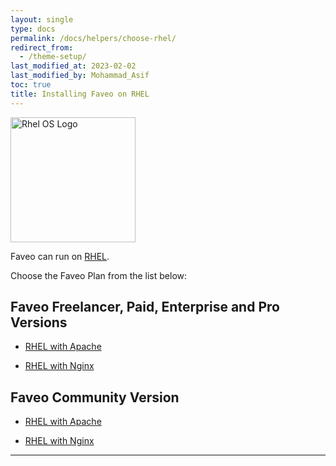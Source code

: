 ```yaml
---
layout: single
type: docs
permalink: /docs/helpers/choose-rhel/
redirect_from:
  - /theme-setup/
last_modified_at: 2023-02-02
last_modified_by: Mohammad_Asif
toc: true
title: Installing Faveo on RHEL
---
```


<img alt="Rhel OS Logo" src="https://1000logos.net/wp-content/uploads/2021/04/Red-Hat-logo.png" width="200"  />

Faveo can run on [RHEL](https://www.redhat.com/en/technologies/linux-platforms/enterprise-linux).


Choose the Faveo Plan from the list below:

## Faveo Freelancer, Paid, Enterprise and Pro Versions


- [RHEL with Apache](/docs/installation/providers/enterprise/rhel9-apache)

- [RHEL with Nginx](/docs/installation/providers/enterprise/rhel9-nginx)

## Faveo Community Version


- [RHEL with Apache](/docs/installation/providers/community/rhel-apache)

- [RHEL with Nginx](/docs/installation/providers/community/rhel-nginx)


---



